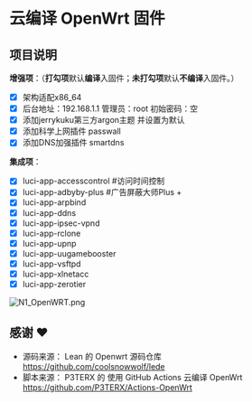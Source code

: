 # 云编译 OpenWrt 固件

## 项目说明

**增强项**：（**打勾项**默认**编译**入固件；**未打勾项**默认**不编译**入固件。）
  - [x] 架构适配x86_64
  - [x] 后台地址：192.168.1.1 管理员：root  初始密码：空
  - [x] 添加jerrykuku第三方argon主题 并设置为默认
  - [x] 添加科学上网插件 passwall
  - [x] 添加DNS加强插件  smartdns
  
**集成项**：
  - [x] luci-app-accesscontrol  #访问时间控制
  - [x] luci-app-adbyby-plus    #广告屏蔽大师Plus +
  - [x] luci-app-arpbind
  - [x] luci-app-ddns
  - [x] luci-app-ipsec-vpnd
  - [x] luci-app-rclone
  - [x] luci-app-upnp
  - [x] luci-app-uugamebooster
  - [x] luci-app-vsftpd
  - [x] luci-app-xlnetacc
  - [x] luci-app-zerotier

![N1_OpenWRT.png](https://i.loli.net/2021/08/27/u4318mKdQlYtek2.png)

## 感谢 ❤️
- 源码来源： Lean 的 Openwrt 源码仓库 https://github.com/coolsnowwolf/lede
- 脚本来源： P3TERX 的 使用 GitHub Actions 云编译 OpenWrt https://github.com/P3TERX/Actions-OpenWrt
